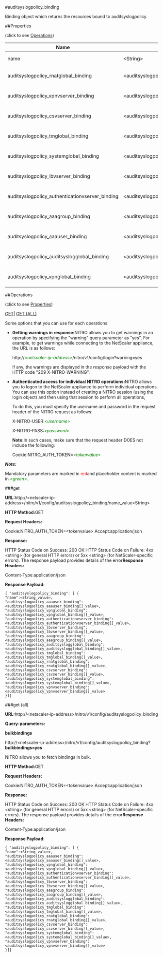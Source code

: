 #auditsyslogpolicy_binding

Binding object which returns the resources bound to auditsyslogpolicy.


##Properties 
<span>(click to see [Operations](#opera))</span>


<table><thead><tr><th>Name</th><th>Data Type</th><th>Permissions</th><th>Description</th></tr></thead><tbody><tr><td>name</td><td>&lt;String></td><td>Read-write</td><td>Name of the policy.<br>Minimum length = 1</td></tr><tr><td>auditsyslogpolicy_rnatglobal_binding</td><td>&lt;auditsyslogpolicy_rnatglobal_binding[]></td><td>Read-only</td><td>rnatglobal that can be bound to auditsyslogpolicy.</td></tr><tr><td>auditsyslogpolicy_vpnvserver_binding</td><td>&lt;auditsyslogpolicy_vpnvserver_binding[]></td><td>Read-only</td><td>vpnvserver that can be bound to auditsyslogpolicy.</td></tr><tr><td>auditsyslogpolicy_csvserver_binding</td><td>&lt;auditsyslogpolicy_csvserver_binding[]></td><td>Read-only</td><td>csvserver that can be bound to auditsyslogpolicy.</td></tr><tr><td>auditsyslogpolicy_tmglobal_binding</td><td>&lt;auditsyslogpolicy_tmglobal_binding[]></td><td>Read-only</td><td>tmglobal that can be bound to auditsyslogpolicy.</td></tr><tr><td>auditsyslogpolicy_systemglobal_binding</td><td>&lt;auditsyslogpolicy_systemglobal_binding[]></td><td>Read-only</td><td>systemglobal that can be bound to auditsyslogpolicy.</td></tr><tr><td>auditsyslogpolicy_lbvserver_binding</td><td>&lt;auditsyslogpolicy_lbvserver_binding[]></td><td>Read-only</td><td>lbvserver that can be bound to auditsyslogpolicy.</td></tr><tr><td>auditsyslogpolicy_authenticationvserver_binding</td><td>&lt;auditsyslogpolicy_authenticationvserver_binding[]></td><td>Read-only</td><td>authenticationvserver that can be bound to auditsyslogpolicy.</td></tr><tr><td>auditsyslogpolicy_aaagroup_binding</td><td>&lt;auditsyslogpolicy_aaagroup_binding[]></td><td>Read-only</td><td>aaagroup that can be bound to auditsyslogpolicy.</td></tr><tr><td>auditsyslogpolicy_aaauser_binding</td><td>&lt;auditsyslogpolicy_aaauser_binding[]></td><td>Read-only</td><td>aaauser that can be bound to auditsyslogpolicy.</td></tr><tr><td>auditsyslogpolicy_auditsyslogglobal_binding</td><td>&lt;auditsyslogpolicy_auditsyslogglobal_binding[]></td><td>Read-only</td><td>auditsyslogglobal that can be bound to auditsyslogpolicy.</td></tr><tr><td>auditsyslogpolicy_vpnglobal_binding</td><td>&lt;auditsyslogpolicy_vpnglobal_binding[]></td><td>Read-only</td><td>vpnglobal that can be bound to auditsyslogpolicy.</td></tr></tbody></table>
##Operations 
<span>(click to see [Properties](#prope))</span>


[GET]()| [GET (ALL)](#get-)


Some options that you can use for each operations:
<ul><li><p><b>Getting warnings in response:</b>NITRO allows you to get warnings in an operation by specifying the "warning" query parameter as "yes". For example, to get warnings while connecting to the NetScaler appliance, the URL is as follows:</p><p>http://<span style="color:green;font-style:italic;">&lt;netscaler-ip-address&gt;</span>/nitro/v1/config/login?warning=yes</p><p>If any, the warnings are displayed in the response payload with the HTTP code "209 X-NITRO-WARNING".</p></li><li><p><b>Authenticated access for individual NITRO operations:</b>NITRO allows you to logon to the NetScaler appliance to perform individual operations. You can use this option instead of creating a NITRO session (using the login object) and then using that session to perform all operations,</p><p>To do this, you must specify the username and password in the request header of the NITRO request as follows:</p><p>X-NITRO-USER:<span style="color:green;font-style:italic;">&lt;username&gt;</span></p><p>X-NITRO-PASS:<span style="color:green;font-style:italic;">&lt;password&gt;</span></p><p><b>Note:</b>In such cases, make sure that the request header DOES not include the following:</p><p>Cookie:NITRO_AUTH_TOKEN=<span style="color:green;font-style:italic;">&lt;tokenvalue&gt;</span></p></li></ul>



***Note:*** 
Mandatory parameters are marked in <span style="color:#FF0000;">red</span>and placeholder content is marked in <span style="color:green;font-style:italic">&lt;green&gt;</span>.

###get



<b>URL:</b>http://&lt;netscaler-ip-address&gt;/nitro/v1/config/auditsyslogpolicy_binding/name_value&lt;String&gt;
<b>HTTP Method:</b>GET
<b>Request Headers:</b>

Cookie:NITRO_AUTH_TOKEN=&lt;tokenvalue&gt;Accept:application/json

<b>Response:</b>
HTTP Status Code on Success: 200 OKHTTP Status Code on Failure: 4xx &lt;string&gt; (for general HTTP errors) or 5xx &lt;string&gt; (for NetScaler-specific errors). The response payload provides details of the error<b>Response Headers:</b>

Content-Type:application/json

<b>Response Payload: </b>```{ "auditsyslogpolicy_binding": [ {"name":<String_value>,"auditsyslogpolicy_aaauser_binding":<auditsyslogpolicy_aaauser_binding[]_value>,"auditsyslogpolicy_vpnglobal_binding":<auditsyslogpolicy_vpnglobal_binding[]_value>,"auditsyslogpolicy_authenticationvserver_binding":<auditsyslogpolicy_authenticationvserver_binding[]_value>,"auditsyslogpolicy_lbvserver_binding":<auditsyslogpolicy_lbvserver_binding[]_value>,"auditsyslogpolicy_aaagroup_binding":<auditsyslogpolicy_aaagroup_binding[]_value>,"auditsyslogpolicy_auditsyslogglobal_binding":<auditsyslogpolicy_auditsyslogglobal_binding[]_value>,"auditsyslogpolicy_tmglobal_binding":<auditsyslogpolicy_tmglobal_binding[]_value>,"auditsyslogpolicy_rnatglobal_binding":<auditsyslogpolicy_rnatglobal_binding[]_value>,"auditsyslogpolicy_csvserver_binding":<auditsyslogpolicy_csvserver_binding[]_value>,"auditsyslogpolicy_systemglobal_binding":<auditsyslogpolicy_systemglobal_binding[]_value>,"auditsyslogpolicy_vpnvserver_binding":<auditsyslogpolicy_vpnvserver_binding[]_value>}]}```



###get (all)



<b>URL:</b>http://&lt;netscaler-ip-address&gt;/nitro/v1/config/auditsyslogpolicy_binding
<b>Query-parameters:</b>
<b>bulkbindings</b>
http://&lt;netscaler-ip-address&gt;/nitro/v1/config/auditsyslogpolicy_binding?<b>bulkbindings=yes</b>
NITRO allows you to fetch bindings in bulk.



<b>HTTP Method:</b>GET
<b>Request Headers:</b>

Cookie:NITRO_AUTH_TOKEN=&lt;tokenvalue&gt;Accept:application/json

<b>Response:</b>
HTTP Status Code on Success: 200 OKHTTP Status Code on Failure: 4xx &lt;string&gt; (for general HTTP errors) or 5xx &lt;string&gt; (for NetScaler-specific errors). The response payload provides details of the error<b>Response Headers:</b>

Content-Type:application/json

<b>Response Payload: </b>```{ "auditsyslogpolicy_binding": [ {"name":<String_value>,"auditsyslogpolicy_aaauser_binding":<auditsyslogpolicy_aaauser_binding[]_value>,"auditsyslogpolicy_vpnglobal_binding":<auditsyslogpolicy_vpnglobal_binding[]_value>,"auditsyslogpolicy_authenticationvserver_binding":<auditsyslogpolicy_authenticationvserver_binding[]_value>,"auditsyslogpolicy_lbvserver_binding":<auditsyslogpolicy_lbvserver_binding[]_value>,"auditsyslogpolicy_aaagroup_binding":<auditsyslogpolicy_aaagroup_binding[]_value>,"auditsyslogpolicy_auditsyslogglobal_binding":<auditsyslogpolicy_auditsyslogglobal_binding[]_value>,"auditsyslogpolicy_tmglobal_binding":<auditsyslogpolicy_tmglobal_binding[]_value>,"auditsyslogpolicy_rnatglobal_binding":<auditsyslogpolicy_rnatglobal_binding[]_value>,"auditsyslogpolicy_csvserver_binding":<auditsyslogpolicy_csvserver_binding[]_value>,"auditsyslogpolicy_systemglobal_binding":<auditsyslogpolicy_systemglobal_binding[]_value>,"auditsyslogpolicy_vpnvserver_binding":<auditsyslogpolicy_vpnvserver_binding[]_value>}]}```



